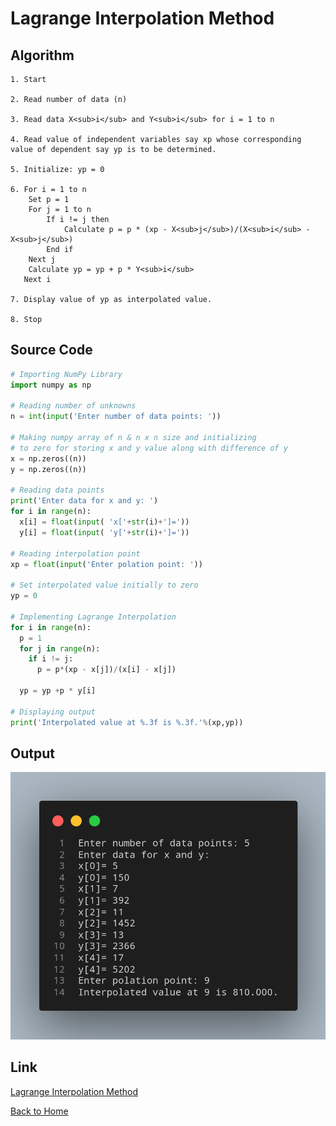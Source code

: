 
# Lagrange Interpolation Method

## Algorithm

    1. Start

    2. Read number of data (n)

    3. Read data X<sub>i</sub> and Y<sub>i</sub> for i = 1 to n

    4. Read value of independent variables say xp whose corresponding value of dependent say yp is to be determined.

    5. Initialize: yp = 0

    6. For i = 1 to n
        Set p = 1
        For j = 1 to n
            If i != j then
                Calculate p = p * (xp - X<sub>j</sub>)/(X<sub>i</sub> - X<sub>j</sub>)
            End if
        Next j
        Calculate yp = yp + p * Y<sub>i</sub>
       Next i
    
    7. Display value of yp as interpolated value.

    8. Stop

## Source Code

``` python
# Importing NumPy Library
import numpy as np

# Reading number of unknowns
n = int(input('Enter number of data points: '))

# Making numpy array of n & n x n size and initializing 
# to zero for storing x and y value along with difference of y
x = np.zeros((n))
y = np.zeros((n))

# Reading data points
print('Enter data for x and y: ')
for i in range(n):
  x[i] = float(input( 'x['+str(i)+']='))
  y[i] = float(input( 'y['+str(i)+']='))

# Reading interpolation point 
xp = float(input('Enter polation point: '))

# Set interpolated value initially to zero
yp = 0

# Implementing Lagrange Interpolation
for i in range(n):
  p = 1
  for j in range(n):
    if i != j:
      p = p*(xp - x[j])/(x[i] - x[j])
    
  yp = yp +p * y[i]

# Displaying output
print('Interpolated value at %.3f is %.3f.'%(xp,yp))
```

## Output

![Lagrange Interpolation Method](./assets/Lagrange-Interpolation-Method.png)

## Link

[Lagrange Interpolation Method](https://github.com/kabirdeula/Numerical_Method_Lab_Report/blob/main/Lab%20Report/Lab%2005.py)

[Back to Home](README.md)
